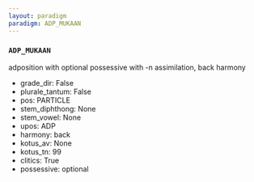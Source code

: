 ```yaml
---
layout: paradigm
paradigm: ADP_MUKAAN
---
```

### ` ADP_MUKAAN `

adposition with optional possessive with -n assimilation, back harmony
* grade_dir: False
* plurale_tantum: False
* pos: PARTICLE
* stem_diphthong: None
* stem_vowel: None
* upos: ADP
* harmony: back
* kotus_av: None
* kotus_tn: 99
* clitics: True
* possessive: optional
